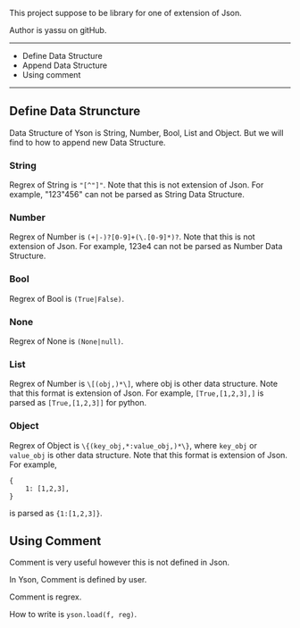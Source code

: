 This project suppose to be library for one of extension of Json.

Author is yassu on gitHub.

---

* Define Data Structure
* Append Data Structure
* Using comment 

---

## Define Data Struncture

Data Structure of Yson is String, Number, Bool, List and Object.
But we will find to how to append new Data Structure.

### String

Regrex of String is `"[^"]"`.
Note that this is not extension of Json.
For example, "123\"456" can not be parsed as String Data Structure.

### Number

Regrex of Number is `(+|-)?[0-9]+(\.[0-9]*)?`.
Note that this is not extension of Json.
For example, 123e4 can not be parsed as Number Data Structure.

### Bool

Regrex of Bool is `(True|False)`.

### None

Regrex of None is `(None|null)`.

### List

Regrex of Number is `\[(obj,)*\]`, where obj is other data structure.
Note that this format is extension of Json.
For example, `[True,[1,2,3],]` is parsed as `[True,[1,2,3]]` for python.

### Object

Regrex of Object is `\{(key_obj,*:value_obj,)*\}`, where `key_obj` or `value_obj` is other data structure.
Note that this format is extension of Json.
For example, 

    {
        1: [1,2,3],
    }

is parsed as `{1:[1,2,3]}`.

## Using Comment

Comment is very useful however this is not defined in Json.

In Yson, Comment is defined by user.

Comment is regrex.

How to write is `yson.load(f, reg)`.
